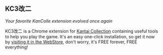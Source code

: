 ## KC3改二
_Your favorite KanColle extension evolved once again_

KC3改二 is a Chrome extension for [Kantai Collection](http://www.dmm.com/netgame/social/-/gadgets/=/app_id=854854/) containing useful tools to help you play the game. It's an easy one-click installation, so get it now by [visiting it in the WebStore](), don't worry, it's FREE forever, FREE everything!